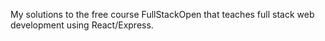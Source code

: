My solutions to the free course FullStackOpen that teaches full stack web development using React/Express.